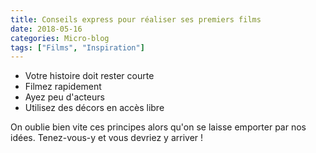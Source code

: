 ```yaml
---
title: Conseils express pour réaliser ses premiers films
date: 2018-05-16
categories: Micro-blog
tags: ["Films", "Inspiration"]
---
```


- Votre histoire doit rester courte
- Filmez rapidement
- Ayez peu d'acteurs
- Utilisez des décors en accès libre

On oublie bien vite ces principes alors qu'on se laisse emporter par nos idées. Tenez-vous-y et vous devriez y arriver !
